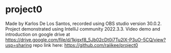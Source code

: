 # project0

Made by Karlos De Los Santos, recorded using OBS studio version 30.0.2. Project demonstrated using IntelliJ community 2022.3.3.
Video demo and introduction on google drive at https://drive.google.com/file/d/1kjgxf8_5Jb02cDt0i7Tu2lX-P3uO-5CQ/view?usp=sharing
repo link here:
https://github.com/raiikee/project0

